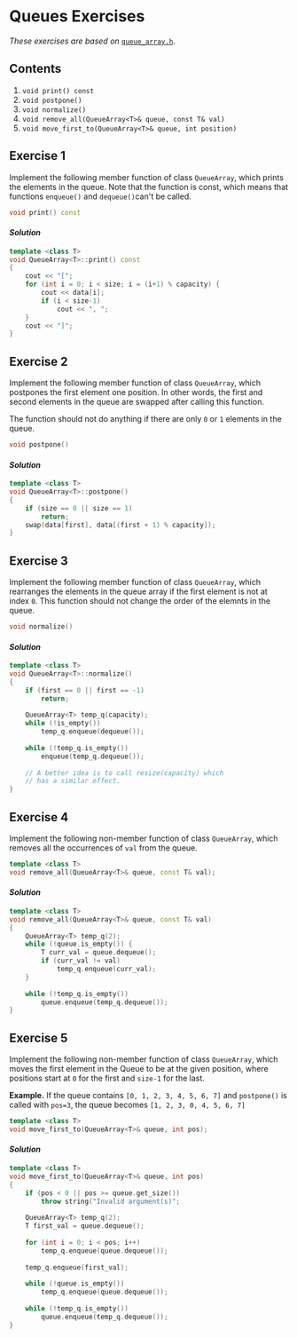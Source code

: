 Queues Exercises
=====================

*These exercises are based on* [`queue_array.h`](../code/queue_array.h).

## Contents

1. `void print() const`  
2. `void postpone()`
3. `void normalize()`
4. ` void remove_all(QueueArray<T>& queue, const T& val) ` 
5. `void move_first_to(QueueArray<T>& queue, int position) `



Exercise 1
----------

Implement the following member function of class `QueueArray`, which prints the elements in the queue. Note that the function is const, which means that functions `enqueue()` and `dequeue()`can't be called.

```cpp
void print() const
```

#### *Solution*

```cpp
template <class T>
void QueueArray<T>::print() const 
{
    cout << "[";
	for (int i = 0; i < size; i = (i+1) % capacity) {
        cout << data[i];
        if (i < size-1)
            cout << ", ";
    }
    cout << "]";
}
```



Exercise 2
----------

Implement the following member function of class `QueueArray`, which postpones the first element one position. In other words, the first and second elements in the queue are swapped after calling this function.

The function should not do anything if there are only  `0` or `1` elements in the queue.

```cpp
void postpone()
```

#### *Solution*

```cpp
template <class T>
void QueueArray<T>::postpone() 
{
    if (size == 0 || size == 1)
        return;
    swap(data[first], data[(first + 1) % capacity]);
}
```



Exercise 3
----------

Implement the following member function of class `QueueArray`, which rearranges the elements in the queue array if the first element is not at index `0`. This function should not change the order of the elemnts in the queue. 

```cpp
void normalize()
```

#### *Solution*

```cpp
template <class T>
void QueueArray<T>::normalize() 
{
    if (first == 0 || first == -1)
        return;
    
	QueueArray<T> temp_q(capacity);
    while (!is_empty())
        temp_q.enqueue(dequeue());
    
    while (!temp_q.is_empty())
        enqueue(temp_q.dequeue());
        
    // A better idea is to call resize(capacity) which
    // has a similar effect. 
}
```



Exercise 4
----------

Implement the following non-member function of class `QueueArray`, which removes all the occurrences of `val` from the queue.  

```cpp
template <class T>
void remove_all(QueueArray<T>& queue, const T& val);
```

#### *Solution*

```cpp
template <class T>
void remove_all(QueueArray<T>& queue, const T& val)
{
    QueueArray<T> temp_q(2);
    while (!queue.is_empty()) {
        T curr_val = queue.dequeue();
        if (curr_val != val)
            temp_q.enqueue(curr_val);
    }
    
    while (!temp_q.is_empty())
        queue.enqueue(temp_q.dequeue());
}
```



Exercise 5
----------

Implement the following non-member function of class `QueueArray`, which moves the first element in the Queue to be at the given position, where positions start at `0` for the first and `size-1` for the last.

**Example.** If the queue contains `[0, 1, 2, 3, 4, 5, 6, 7]` and `postpone()` is called with `pos=3`, the queue becomes 
`[1, 2, 3, 0, 4, 5, 6, 7]`

```cpp
template <class T>
void move_first_to(QueueArray<T>& queue, int pos);
```

#### *Solution*

```cpp
template <class T>
void move_first_to(QueueArray<T>& queue, int pos)
{
    if (pos < 0 || pos >= queue.get_size())
        throw string("Invalid argument(s)";
              
    QueueArray<T> temp_q(2);
	T first_val = queue.dequeue();
                     
    for (int i = 0; i < pos; i++)
    	temp_q.enqueue(queue.dequeue());
                     
	temp_q.enqueue(first_val);
                     
	while (!queue.is_empty())
		temp_q.enqueue(queue.dequeue());
    
    while (!temp_q.is_empty())
        queue.enqueue(temp_q.dequeue());
}
```
